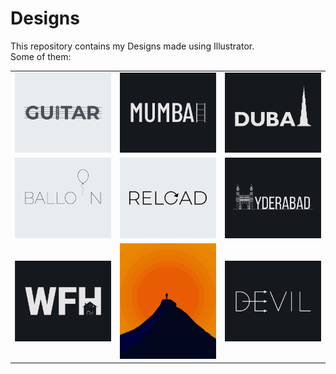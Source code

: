 # Designs
This repository contains my Designs made using Illustrator.<br>
Some of them:<br>
<table>
<tr><td><img src="./2020-12/png/02.12.2020.png"></td><td><img src="./2020-12/png/27.12.2020.png"></td><td><img src="./2020-12/png/14.12.2020.png"></td></tr>
<tr><td><img src="./2020-11/png/22.11.2020.png"></td><td><img src="./2020-11/png/25.11.2020.png"></td><td><img src="./2020-12/png/20.12.2020.png"></td></tr>
<tr><td><img src="./2021-01/png/05.1.2021.png"></td><td><img src="./2020-11/png/15.11.2020.png"></td><td><img src="./2020-12/png/10.12.2020.png"></td></tr>
</table>
